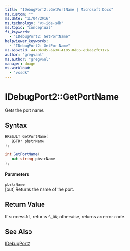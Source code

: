 ```yaml
---
title: "IDebugPort2::GetPortName | Microsoft Docs"
ms.custom: ""
ms.date: "11/04/2016"
ms.technology: "vs-ide-sdk"
ms.topic: "conceptual"
f1_keywords: 
  - "IDebugPort2::GetPortName"
helpviewer_keywords: 
  - "IDebugPort2::GetPortName"
ms.assetid: 4478b3d5-aa30-4105-8d05-e3bae2f8917a
author: "gregvanl"
ms.author: "gregvanl"
manager: douge
ms.workload: 
  - "vssdk"
---
```

# IDebugPort2::GetPortName
Gets the port name.  
  
## Syntax  
  
```cpp  
HRESULT GetPortName(   
   BSTR* pbstrName  
);  
```  
  
```csharp  
int GetPortName(   
   out string pbstrName  
);  
```  
  
#### Parameters  
 `pbstrName`  
 [out] Returns the name of the port.  
  
## Return Value  
 If successful, returns `S_OK`; otherwise, returns an error code.  
  
## See Also  
 [IDebugPort2](../../../extensibility/debugger/reference/idebugport2.md)
